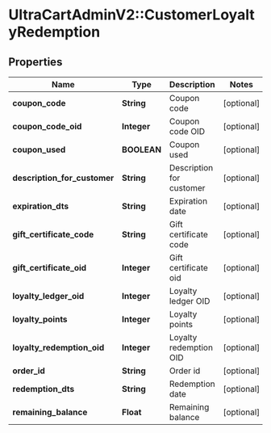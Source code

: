 # UltraCartAdminV2::CustomerLoyaltyRedemption

## Properties
Name | Type | Description | Notes
------------ | ------------- | ------------- | -------------
**coupon_code** | **String** | Coupon code | [optional] 
**coupon_code_oid** | **Integer** | Coupon code OID | [optional] 
**coupon_used** | **BOOLEAN** | Coupon used | [optional] 
**description_for_customer** | **String** | Description for customer | [optional] 
**expiration_dts** | **String** | Expiration date | [optional] 
**gift_certificate_code** | **String** | Gift certificate code | [optional] 
**gift_certificate_oid** | **Integer** | Gift certificate oid | [optional] 
**loyalty_ledger_oid** | **Integer** | Loyalty ledger OID | [optional] 
**loyalty_points** | **Integer** | Loyalty points | [optional] 
**loyalty_redemption_oid** | **Integer** | Loyalty redemption OID | [optional] 
**order_id** | **String** | Order id | [optional] 
**redemption_dts** | **String** | Redemption date | [optional] 
**remaining_balance** | **Float** | Remaining balance | [optional] 


